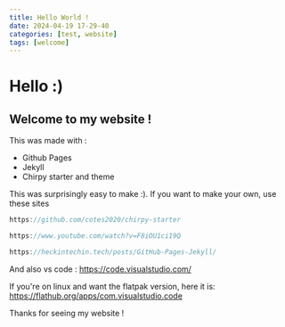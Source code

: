 ```yaml
---
title: Hello World !
date: 2024-04-19 17-29-40
categories: [test, website]
tags: [welcome]
---
```


# Hello :)
## Welcome to my website !

This was made with :
* Github Pages
* Jekyll
* Chirpy starter and theme

This was surprisingly easy to make :).
If you want to make your own, use these sites 

```javascript
https://github.com/cotes2020/chirpy-starter

https://www.youtube.com/watch?v=F8iOU1ci19Q

https://heckintechin.tech/posts/GitHub-Pages-Jekyll/
```

And also vs code :
https://code.visualstudio.com/

If you're on linux and want the flatpak version, here it is:
https://flathub.org/apps/com.visualstudio.code

Thanks for seeing my website !